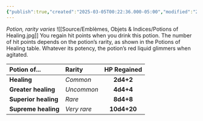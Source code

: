 ```yaml
---
{"publish":true,"created":"2025-03-05T00:22:36.000-05:00","modified":"2025-03-05T00:22:36.000-05:00","tags":["Adabra","Objet"],"cssclasses":""}
---
```


*Potion, rarity varies*
![[Source/Emblèmes, Objets & Indices/Potions of Healing.jpg]]
You regain hit points when you drink this potion. The number of hit points depends on the potion’s rarity, as shown in the Potions of Healing table. Whatever its potency, the potion’s red liquid glimmers when agitated.

| Potion of...         | Rarity      | HP Regained |
| :------------------- | :---------- | :---------: |
| **Healing**          | *Common*    |  **2d4+2**  |
| **Greater healing**  | *Uncommon*  |  **4d4+4**  |
| **Superior healing** | *Rare*      |  **8d4+8**  |
| **Supreme healing**  | *Very rare* | **10d4+20** |

